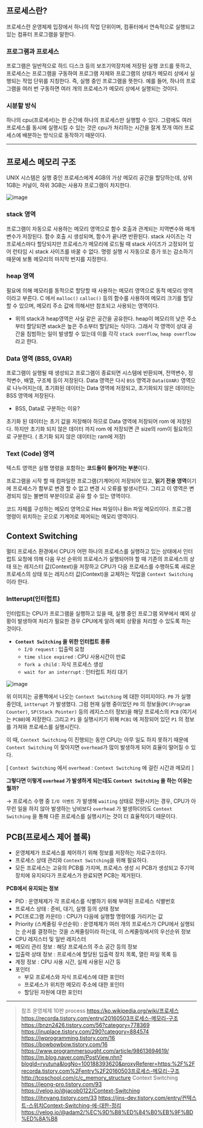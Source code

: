## 프로세스란?

프로세스란 운영체제 입장에서 하나의 작업 단위이며, 컴퓨터에서 연속적으로 실행되고 있는 컴퓨터 프로그램을 말한다.

### 프로그램과 프로세스

프로그램은 일반적으로 하드 디스크 등의 보조기억장치에 저장된 실행 코드를 뜻하고, 프로세스는 프로그램을 구동하여 프로그램 자체와 프로그램의 상태가 메모리 상에서 실행되는 작업 단위를 지칭한다. 즉, 실행 중인 프로그램을 뜻한다. 예를 들어, 하나의 프로그램을 여러 번 구동하면 여러 개의 프로세스가 메모리 상에서 실행되는 것이다.

### 시분할 방식

하나의 cpu(프로세서)는 한 순간에 하나의 프로세스만 실행할 수 있다. 그럼에도 여러 프로세스를 동시에 실행시킬 수 있는 것은 cpu가 처리하는 시간을 잘게 쪼개 여러 프로세스에 배분하는 방식으로 동작하기 때문이다.

---

## 프로세스 메모리 구조

UNIX 시스템은 실행 중인 프로세스에게 4GB의 가상 메모리 공간을 할당하는데, 상위 1GB는 커널이, 하위 3GB는 사용자 프로그램이 차지한다.

![image](https://user-images.githubusercontent.com/49153756/95016525-769c2780-068e-11eb-9c04-22da6a232278.png)

### stack 영역

프로그램이 자동으로 사용하는 메모리 영역으로 함수 호출과 관계되는 지역변수와 매개변수가 저장된다. 함수 호출 시 생성되며, 함수가 끝나면 반환된다. stack 사이즈는 각 프로세스마다 할당되지만 프로세스가 메모리에 로드될 때 stack 사이즈가 고정되어 있어 런타임 시 stack 사이즈를 바꿀 수 없다. 명령 실행 시 자동으로 증가 또는 감소하기 때문에 보통 메모리의 마지막 번지를 지정한다.

### heap 영역

필요에 의해 메모리를 동적으로 할당할 때 사용하는 메모리 영역으로 동적 메모리 영역이라고 부른다. C 에서 `malloc()` `calloc()` 등의 함수를 사용하여 메모리 크기를 할당할 수 있으며, 메모리 주소 값에 의해서만 참조되고 사용되는 영역이다.

- 위의 stack과 heap영역은 사실 같은 공간을 공유한다. heap이 메모리의 낮은 주소부터 할당되면 stack은 높은 주소부터 할당되는 식이다. 그래서 각 영역이 상대 공간을 침범하는 일이 발생할 수 있는데 이를 각각 `stack overflow`, `heap overflow` 라고 한다.

### Data 영역 (BSS, GVAR)

프로그램이 실행될 때 생성되고 프로그램이 종료되면 시스템에 반환되며, 전역변수, 정적변수, 배열, 구조체 등이 저장된다. Data 영역은 다시 `BSS` 영역과 `Data(GVAR)` 영역으로 나누어지는데, 초기화된 데이터는 Data 영역에 저장되고, 초기화되지 않은 데이터는 BSS 영역에 저장된다.

- BSS, Data로 구분하는 이유?

초기화 된 데이터는 초기 값을 저장해야 하므로 Data 영역에 저장되어 rom 에 저장된다. 하지만 초기화 되지 않은 데이터 까지 rom 에 저장되면 큰 size의 rom이 필요하므로 구분한다. ( 초기화 되지 않은 데이터는 ram에 저장)

### Text (Code) 영역

텍스트 영역은 실행 명령을 포함하는 **코드들이 들어가는 부분**이다.

프로그램을 시작 할 때 컴파일한 프로그램(기계어)이 저장되어 있고, **읽기 전용 영역**이기에 프로세스가 함부로 변경 할 수 없고 변경 시 오류를 발생시킨다. 그리고 이 영역은 변경되지 않는 불변의 부분이므로 공유 할 수 있는 영역이다.

코드 자체를 구성하는 메모리 영역으로 Hex 파일이나 Bin 파일 메모리이다. 프로그램 명령이 위치하는 곳으로 기계어로 제어되는 메모리 영역이다.

## Context Switching

멀티 프로세스 환경에서 CPU가 어떤 하나의 프로세스를 실행하고 있는 상태에서 인터럽트 요청에 의해 다음 우선 순위의 프로세스가 실행되어야 할 때 기존의 프로세스의 상태 또는 레지스터 값(Context)을 저장하고 CPU가 다음 프로세스를 수행하도록 새로운 프로세스의 상태 또는 레지스터 값(Context)을 교체하는 작업을 `Context Switching`이라 한다.

### Intterupt(인터럽트)

인터럽트는 CPU가 프로그램을 실행하고 있을 때, 실행 중인 프로그램 외부에서 예외 상황이 발생하여 처리가 필요한 경우 CPU에게 알려 예외 상황을 처리할 수 있도록 하는 것이다.

- **`Context Switching` 을 위한 인터럽트 종류**
    - `I/O request` : 입출력 요청
    - `time slice expired` : CPU 사용시간이 만료
    - `fork a child` : 자식 프로세스 생성
    - `wait for an interrupt` : 인터럽트 처리 대기

![image](https://user-images.githubusercontent.com/49153756/95016480-389f0380-068e-11eb-93c0-0da3b80b5f57.png)

위 이미지는 공룡책에서 나오는 `Context Switching` 에 대한 이미지이다. `P0` 가 실행 중인데, `intterupt` 가 발생했다. 그럼 현재 실행 중이었던 `P0` 의 정보들(`PC(Program Counter)`, `SP(Stack Pointer)` 등의 레지스스터 정보)을 해당 프로세스의 `PCB` (여기서는 `PCB0`)에 저장한다.  그리고 `P1` 을 실행시키기 위해 `PCB1` 에 저장되어 있던 `P1` 의 정보를 가져와 프로세스를 실행시킨다.

이 때, `Context Switching` 이 진행되는 동안 CPU는 아무 일도 하지 못하기 때문에 `Context Switching` 이 잦아지면 `overhead`가 많이 발생하게 되어 효율이 떨어질 수 있다.

[ `Context Switching` 에서 `overhead` :  `Context Switching` 에 걸린 시간과 메모리 ]

**그렇다면 이렇게 `overhead` 가 발생하게 되는데도 `Context Switching` 을 하는 이유는 뭘까?**

→ 프로세스 수행 중 `I/O 이벤트` 가 발생해 `waiting` 상태로 전환시키는 경우, CPU가 아무런 일을 하지 않아 발생하는 낭비보다 `overhead` 가 발생하더라도 `Context Switching` 을 통해 다른 프로세스를 실행시키는 것이 더 효율적이기 때문이다.

## PCB(프로세스 제어 블록)

- 운영체제가 프로세스를 제어하기 위해 정보를 저장하는 자료구조이다.
- 프로세스 상태 관리와 `Context Switching`을 위해 필요하다.
- 모든 프로세스는 고유의 PCB를 가지며, 프로세스 생성 시 PCB가 생성되고 주기억장치에 유지되다가 프로세스가 완료되면 PCB는 제거된다.

**PCB에서 유지되는 정보**

- PID : 운영체제가 각 프로세스를 식별하기 위해 부여된 프로세스 식별번호
- 프로세스 상태 : 준비, 대기, 실행 등의 상태 정보
- PC(프로그램 카운터) : CPU가 다음에 실행할 명령어를 가리키는 값
- Priority (스케줄링 우선순위) : 운영체제가 여러 개의 프로세스가 CPU에서 실행되는 순서를 결정하는 것을 스케줄링이라 하는데, 이 스케줄링에서의 우선순위 정보
- CPU 레지스터 및 일반 레지스터
- 메모리 관리 정보 : 해당 프로세스의 주소 공간 등의 정보
- 입출력 상태 정보 : 프로세스에 할당된 입출력 장치 목록, 열린 파일 목록 등
- 계정 정보 : CPU 사용 시간, 실제 사용된 시간 등
- 포인터
    - 부모 프로세스와 자식 프로세스에 대한 포인터
    - 프로세스가 위치한 메모리 주소에 대한 포인터
    - 할당된 자원에 대한 포인터

---
> 참조
> 운영체제 10판
> process
> https://ko.wikipedia.org/wiki/프로세스
> https://recorda.tistory.com/entry/20160503프로세스-메모리-구조
> https://bnzn2426.tistory.com/56?category=778369
> https://inuplace.tistory.com/290?category=884574
> https://jwprogramming.tistory.com/16
> https://bowbowbow.tistory.com/16
> https://www.programmersought.com/article/98613694619/
> https://m.blog.naver.com/PostView.nhn?blogId=ryutuna&logNo=100188393620&proxyReferer=https:%2F%2Frecorda.tistory.com%2Fentry%2F20160503프로세스-메모리-구조
> http://tcpschool.com/c/c_memory_structure
> Context Switching
> https://jeong-pro.tistory.com/93
> https://velog.io/@jacob0122/Context-Switching
> https://jhnyang.tistory.com/33
> https://jins-dev.tistory.com/entry/컨텍스트-스위치Context-Switching-에-대한-정리
> https://velog.io/@adam2/%EC%9D%B8%ED%84%B0%EB%9F%BD%ED%8A%B8
